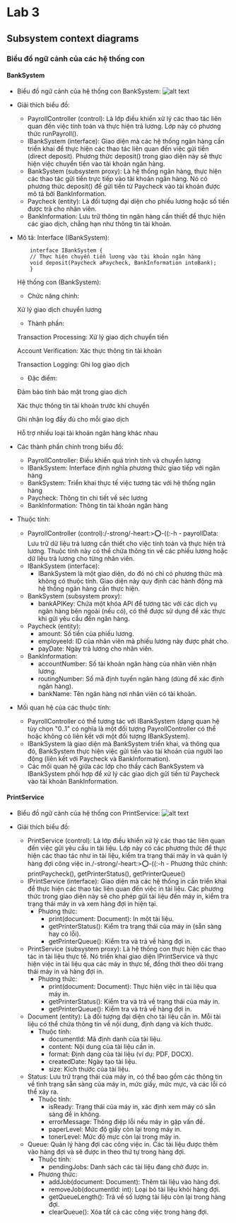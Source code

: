 # Lab 3

## Subsystem context diagrams

### Biểu đồ ngữ cảnh của các hệ thống con

#### BankSystem
- Biểu đồ ngữ cảnh của hệ thống con BankSystem:
![alt text](https://www.planttext.com/api/plantuml/png/f591JiCm4BplArOz5ObMS8sgg89JRqYym3WROTLPLzuD8a9z6GUUn1U86mmcLKzSxBLdPdSyykVxnrRKHEqx3s2z4S47CyJW_NrWJJj5t6piTAXhV0D4Z3r_ivPNS0Hmh1HROmbtTuRtZuCeTQFivpuB6pe4SReqezm-azrNcAjh7DaXoIjCwuxR4...0F__0m00)

- Giải thích biểu đồ:

   - PayrollController (control): Là lớp điều khiển xử lý các thao tác liên quan đến việc tính toán và thực hiện trả lương. Lớp này có phương thức runPayroll().
   - IBankSystem (interface): Giao diện mà các hệ thống ngân hàng cần triển khai để thực hiện các thao tác liên quan đến việc gửi tiền (direct deposit). Phương thức deposit() trong giao diện này sẽ thực hiện việc chuyển tiền vào tài khoản ngân hàng.
   - BankSystem (subsystem proxy): Là hệ thống ngân hàng, thực hiện các thao tác gửi tiền trực tiếp vào tài khoản ngân hàng. Nó có phương thức deposit() để gửi tiền từ Paycheck vào tài khoản được mô tả bởi BankInformation.
   - Paycheck (entity): Là đối tượng đại diện cho phiếu lương hoặc số tiền được trả cho nhân viên.
   - BankInformation: Lưu trữ thông tin ngân hàng cần thiết để thực hiện các giao dịch, chẳng hạn như thông tin tài khoản.

- Mô tả:
Interface (IBankSystem):

          interface IBankSystem {
          // Thực hiện chuyển tiền lương vào tài khoản ngân hàng
          void deposit(Paycheck aPaycheck, BankInformation intoBank);
          }

  Hệ thống con (BankSystem):

    - Chức năng chính:

     Xử lý giao dịch chuyển lương
  
    - Thành phần:
      
    Transaction Processing: Xử lý giao dịch chuyển tiền
  
    Account Verification: Xác thực thông tin tài khoản
  
    Transaction Logging: Ghi log giao dịch
  
    - Đặc điểm:
      
    Đảm bảo tính bảo mật trong giao dịch
  
    Xác thực thông tin tài khoản trước khi chuyển
  
    Ghi nhận log đầy đủ cho mỗi giao dịch
  
    Hỗ trợ nhiều loại tài khoản ngân hàng khác nhau

- Các thành phần chính trong biểu đồ:

  - PayrollController: Điều khiển quá trình tính và chuyển lương
  - IBankSystem: Interface định nghĩa phương thức giao tiếp với ngân hàng
  - BankSystem: Triển khai thực tế việc tương tác với hệ thống ngân hàng
  - Paycheck: Thông tin chi tiết về séc lương
  - BankInformation: Thông tin tài khoản ngân hàng
- Thuộc tính:
  - PayrollController (control):/-strong/-heart:>:o:-((:-h - payrollData: Lưu trữ dữ liệu trả lương cần thiết cho việc tính toán và thực hiện trả lương. Thuộc tính này có thể chứa thông tin về các phiếu lương hoặc dữ liệu trả lương cho từng nhân viên.
  - IBankSystem (interface):
    - IBankSystem là một giao diện, do đó nó chỉ có phương thức mà không có thuộc tính. Giao diện này quy định các hành động mà hệ thống ngân hàng cần thực hiện.
  - BankSystem (subsystem proxy):
    - bankAPIKey: Chứa một khóa API để tương tác với các dịch vụ ngân hàng bên ngoài (nếu có), có thể được sử dụng để xác thực khi gửi yêu cầu đến ngân hàng.
  - Paycheck (entity):
    - amount: Số tiền của phiếu lương.
    - employeeId: ID của nhân viên mà phiếu lương này được phát cho.
    - payDate: Ngày trả lương cho nhân viên.
  - BankInformation:
    - accountNumber: Số tài khoản ngân hàng của nhân viên nhận lương.
    - routingNumber: Số mã định tuyến ngân hàng (dùng để xác định ngân hàng).
    - bankName: Tên ngân hàng nơi nhân viên có tài khoản.
      
- Mối quan hệ của các thuộc tính:
  - PayrollController có thể tương tác với IBankSystem (dạng quan hệ tùy chọn "0..1" có nghĩa là một đối tượng PayrollController có thể hoặc không có liên kết với một đối tượng IBankSystem).
  - IBankSystem là giao diện mà BankSystem triển khai, và thông qua đó, BankSystem thực hiện việc gửi tiền vào tài khoản của người lao động (liên kết với Paycheck và BankInformation).
  - Các mối quan hệ giữa các lớp cho thấy cách BankSystem và IBankSystem phối hợp để xử lý các giao dịch gửi tiền từ Paycheck vào tài khoản BankInformation.

 #### PrintService
- Biểu đồ ngữ cảnh của hệ thống con PrintService:
![alt text](https://www.planttext.com/api/plantuml/png/l5D1JiCm4Bpd5HQdzj0Ahb4KLQ92AYfIeIzmxMqQaSIHlQa8Y9Tnu4byWTquZX9L877XudXtrZlZyURhutFbK5fioY9IXNHEx6HhJL7ScWhv2rOaYV91cegtI0XHsxn2gbCdKC-pUVGUHPG0UvGAn6R7w1xiEQSeIGPaSdgcZMfAg30MwtutPp03x...003__mC0)


- Giải thích biểu đồ:
  - PrintService (control): Là lớp điều khiển xử lý các thao tác liên quan đến việc gửi yêu cầu in tài liệu. Lớp này có các phương thức để thực hiện các thao tác như in tài liệu, kiểm tra trạng thái máy in và quản lý hàng đợi công việc in./-strong/-heart:>:o:-((:-h - Phương thức chính: printPaycheck(), getPrinterStatus(), getPrinterQueue()
  - IPrintService (interface): Giao diện mà các hệ thống in cần triển khai để thực hiện các thao tác liên quan đến việc in tài liệu. Các phương thức trong giao diện này sẽ cho phép gửi tài liệu đến máy in, kiểm tra trạng thái máy in và xem hàng đợi in hiện tại.
    - Phương thức:
      - print(document: Document): In một tài liệu.
      - getPrinterStatus(): Kiểm tra trạng thái của máy in (sẵn sàng hay có lỗi).
      - getPrinterQueue(): Kiểm tra và trả về hàng đợi in.
  - PrintService (subsystem proxy): Là hệ thống con thực hiện các thao tác in tài liệu thực tế. Nó triển khai giao diện IPrintService và thực hiện việc in tài liệu qua các máy in thực tế, đồng thời theo dõi trạng thái máy in và hàng đợi in.
    - Phương thức:
      - print(document: Document): Thực hiện việc in tài liệu qua máy in.
      - getPrinterStatus(): Kiểm tra và trả về trạng thái của máy in.
      - getPrinterQueue(): Kiểm tra và trả về hàng đợi in.
  - Document (entity): Là đối tượng đại diện cho tài liệu cần in. Mỗi tài liệu có thể chứa thông tin về nội dung, định dạng và kích thước.
    - Thuộc tính:
      - documentId: Mã định danh của tài liệu.
      - content: Nội dung của tài liệu cần in.
      - format: Định dạng của tài liệu (ví dụ: PDF, DOCX).
      - createdDate: Ngày tạo tài liệu.
      - size: Kích thước của tài liệu.
  - Status: Lưu trữ trạng thái của máy in, có thể bao gồm các thông tin về tình trạng sẵn sàng của máy in, mức giấy, mức mực, và các lỗi có thể xảy ra.
    - Thuộc tính:
      - isReady: Trạng thái của máy in, xác định xem máy có sẵn sàng để in không.
      - errorMessage: Thông điệp lỗi nếu máy in gặp vấn đề.
      - paperLevel: Mức độ giấy còn lại trong máy in.
      - tonerLevel: Mức độ mực còn lại trong máy in.
  - Queue: Quản lý hàng đợi các công việc in. Các tài liệu được thêm vào hàng đợi và sẽ được in theo thứ tự trong hàng đợi.
    - Thuộc tính:
      - pendingJobs: Danh sách các tài liệu đang chờ được in.
    - Phương thức:
      - addJob(document: Document): Thêm tài liệu vào hàng đợi.
      - removeJob(documentId: int): Loại bỏ tài liệu khỏi hàng đợi.
      - getQueueLength(): Trả về số lượng tài liệu còn lại trong hàng đợi.
      - clearQueue(): Xóa tất cả các công việc trong hàng đợi.
